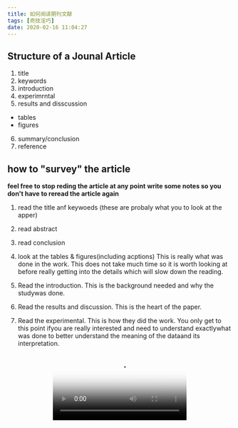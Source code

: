 ```yaml
---
title: 如何阅读期刊文献
tags: [奇技淫巧]
date: 2020-02-16 11:04:27
---
```


## Structure of a Jounal Article
1. title 
2. keywords 
3. introduction
4. experimrntal
5. results and disscussion
+ tables 
+ figures
6. summary/conclusion
7. reference

<!-- more -->

## how to "survey" the article

**feel free to stop reding the article at any point**
**write some notes so you don't have to reread the article again**

1. read the title anf keywoeds (these are probaly what you to look at the apper)
2. read abstract
3. read  conclusion
4. look at the tables & figures(including acptions)
This is really what was done in the work. This does not take much time so it is worth looking at before really getting into the details which will slow down the reading.


5. Read the introduction.
This is the background needed and why the studywas done.


6. Read the results and discussion.
This is the heart of the paper.

7. Read the experimental.
This is how they did the work. You only get to this point ifyou are really interested and need to understand exactlywhat was done to better understand the meaning of the dataand its interpretation.

<video src="http://140.210.72.121/video/d6/c6/f3/b47d5c421bfdd496cdefbfc7321bf08c/sd.mp4" poster="https://p2.ananas.chaoxing.com/video/3a/1c/c9/59fd2cb97f0e8996c45e8ffc0a88ba7c/snapshot.jpg" controls="controls" style="max-width: 100%; display: block; margin-left: auto; margin-right: auto;"> your browser does not support the video tag </video>